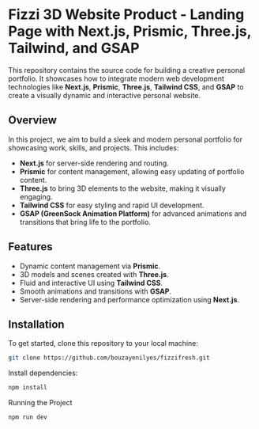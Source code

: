 # Fizzi 3D Website Product - Landing Page with Next.js, Prismic, Three.js, Tailwind, and GSAP

This repository contains the source code for building a creative personal portfolio. It showcases how to integrate modern web development technologies like **Next.js**, **Prismic**, **Three.js**, **Tailwind CSS**, and **GSAP** to create a visually dynamic and interactive personal website.

## Overview

In this project, we aim to build a sleek and modern personal portfolio for showcasing work, skills, and projects. This includes:
- **Next.js** for server-side rendering and routing.
- **Prismic** for content management, allowing easy updating of portfolio content.
- **Three.js** to bring 3D elements to the website, making it visually engaging.
- **Tailwind CSS** for easy styling and rapid UI development.
- **GSAP (GreenSock Animation Platform)** for advanced animations and transitions that bring life to the portfolio.

## Features

- Dynamic content management via **Prismic**.
- 3D models and scenes created with **Three.js**.
- Fluid and interactive UI using **Tailwind CSS**.
- Smooth animations and transitions with **GSAP**.
- Server-side rendering and performance optimization using **Next.js**.

## Installation

To get started, clone this repository to your local machine:

```bash
git clone https://github.com/bouzayenilyes/fizzifresh.git
```
Install dependencies:

```bash 
npm install
```
Running the Project

```bash 
npm run dev
